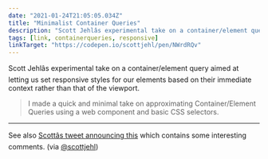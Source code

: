 ```yaml
---
date: "2021-01-24T21:05:05.034Z"
title: "Minimalist Container Queries"
description: "Scott Jehlâs experimental take on a container/element query aimed at letting us set responsive styles for our elements based on their immediate context rather than that of the viewport."
tags: [link, containerqueries, responsive]
linkTarget: "https://codepen.io/scottjehl/pen/NWrdRQv"
---
```

Scott Jehlâs experimental take on a container/element query aimed at letting us set responsive styles for our elements based on their immediate context rather than that of the viewport.

> I made a quick and minimal take on approximating Container/Element Queries using a web component and basic CSS selectors.
---

See also [Scottâs tweet announcing this](https://twitter.com/scottjehl/status/1319724488339214336) which contains some interesting comments. (via [@scottjehl](https://twitter.com/scottjehl))